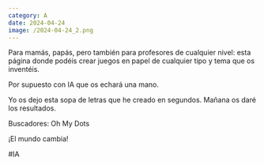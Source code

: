 ```yaml
--- 
category: A 
date: 2024-04-24 
image: /2024-04-24_2.png 
--- 
```


Para mamás, papás, pero también para profesores de cualquier nivel: esta página donde podéis crear juegos en papel de cualquier tipo y tema que os inventéis.

Por supuesto con IA que os echará una mano. 

Yo os dejo esta sopa de letras que he creado en segundos. Mañana os daré los resultados.

Buscadores: Oh My Dots

¡El mundo cambia!

#IA